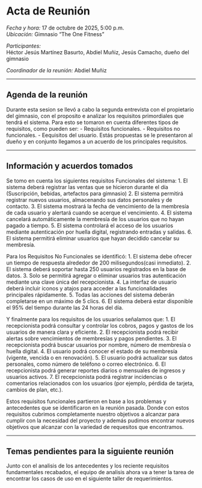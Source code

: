 # Acta de Reunión

*Fecha y hora:* 17 de octubre de 2025, 5:00 p.m.  
*Ubicación:* Gimnasio “The One Fitness”

*Participantes:*  
Héctor Jesús Martínez Basurto, Abdiel Muñiz, Jesús Camacho, dueño del gimnasio

*Coordinador de la reunión:* Abdiel Muñiz

---

## Agenda de la reunión
Durante esta sesion se llevó a cabo la segunda entrevista con el propietario del gimnasio, con el proposito e analizar los requisitos primordiales que tendrá el sistema.
Para esto se tomaron en cuenta diferentes tipos de requisitos, como pueden ser:
    - Requisitos funcionales.
    - Requisitos no funcionales.
    - Eequisitos del usuario.
Estás propuestas se le presentaron al dueño y en conjunto llegamos a un acuerdo de los principales requisitos.

---

## Información y acuerdos tomados
Se tomo en cuenta los siguientes requisitos Funcionales del sistema:
    1. El sistema deberá registrar las ventas que se hicieron durante el día (Suscripción, bebidas, artefactos para gimnasio)
    2. El sistema permitirá registrar nuevos usuarios, almacenando sus datos personales y de contacto.
    3. El sistema mostrará la fecha de vencimiento de la membresía de cada usuario y alertará cuando se acerque el vencimiento.
    4. El sistema cancelará automáticamente la membresía de los usuarios que no hayan pagado a tiempo.
    5. El sistema controlará el acceso de los usuarios mediante autenticación por huella digital, registrando entradas y salidas.
    6. El sistema permitirá eliminar usuarios que hayan decidido cancelar su membresía.

Para los Requisitos No Funcionales se identificó:
    1. El sistema debe ofrecer un tiempo de respuesta alrededor de 200 milisegundos(casi inmediato).
    2. El sistema deberá soportar hasta 250 usuarios registrados en la base de datos.
    3. Solo se permitirá agregar o eliminar usuarios tras autenticación mediante una clave única del recepcionista.
    4. La interfaz de usuario deberá incluir iconos y atajos para acceder a las funcionalidades principales rápidamente.
    5. Todas las acciones del sistema deberán completarse en un máximo de 5 clics. 
    6. El sistema deberá estar disponible el 95% del tiempo durante las 24 horas del día.

Y finalmente para los requisitos de los usuarios señalamos que:
    1. El recepcionista podrá consultar y controlar los cobros, pagos y gastos de los usuarios de manera clara y eficiente.
    2. El recepcionista podrá recibir alertas sobre vencimientos de membresías y pagos pendientes.
    3. El recepcionista podrá buscar usuarios por nombre, número de membresía o huella digital.
    4. El usuario podrá conocer el estado de su membresía (vigente, vencida o en renovación).
    5. El usuario podrá actualizar sus datos personales, como número de teléfono o correo electrónico.
    6. El recepcionista podrá generar reportes diarios o mensuales de ingresos y usuarios activos.
    7. El recepcionista podrá registrar incidencias o comentarios relacionados con los usuarios (por ejemplo, pérdida de tarjeta, cambios de plan, etc.).

Estos requisitos funcionales partieron en base a los problemas y antecedentes que se identificaron en la reunión pasada. Donde con estos requisitos cubrimos completamente nuestro objetivos a alcanzar para cumplir con la necesidad del proyecto y además pudimos encontrar nuevos objetivos que alcanzar con la variedad de requesitos que encontramos.

---

## Temas pendientes para la siguiente reunión
Junto con el analisis de los antecedentes y los reciente requisitos fundamentales recabados, el equipo de analisis ahora va a tener la tarea de encontrar los casos de uso en el siguiente taller de requerimientos.
